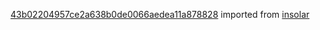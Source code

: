 [43b02204957ce2a638b0de0066aedea11a878828](https://github.com/insolar/insolar/commit/43b02204957ce2a638b0de0066aedea11a878828) imported from [insolar](https://github.com/insolar/insolar)
